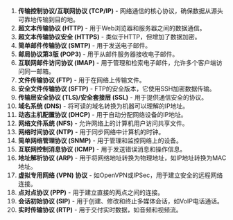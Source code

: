 1. **传输控制协议/互联网协议 (TCP/IP)** - 网络通信的核心协议，确保数据从源头可靠地传输到目的地。
2. **超文本传输协议 (HTTP)** - 用于Web浏览器和服务器之间的数据通信。
3. **超文本传输协议安全 (HTTPS)** - 类似于HTTP，但增加了数据加密。
4. **简单邮件传输协议 (SMTP)** - 用于发送电子邮件。
5. **邮局协议第3版 (POP3)** - 用于从邮件服务器接收电子邮件。
6. **互联网邮件访问协议 (IMAP)** - 用于管理和检索电子邮件，允许多个客户端访问同一邮箱。
7. **文件传输协议 (FTP)** - 用于在网络上传输文件。
8. **安全文件传输协议 (SFTP)** - FTP的安全版本，它使用SSH加密数据传输。
9. **传输层安全协议 (TLS)/安全套接层 (SSL)** - 用于提供通信安全的协议。
10. **域名系统 (DNS)** - 将可读的域名转换为机器可以理解的IP地址。
11. **动态主机配置协议 (DHCP)** - 用于自动分配网络设备的IP地址。
12. **网络文件系统 (NFS)** - 允许网络上的计算机用户访问共享文件。
13. **网络时间协议 (NTP)** - 用于同步网络中计算机的时钟。
14. **简单网络管理协议 (SNMP)** - 用于管理和监控网络上的设备。
15. **互联网控制消息协议 (ICMP)** - 用于发送错误消息和操作信息。
16. **地址解析协议 (ARP)** - 用于将网络地址转换为物理地址，如IP地址转换为MAC地址。
17. **虚拟专用网络 (VPN) 协议** - 如OpenVPN或IPSec，用于建立安全的远程网络连接。
18. **点对点协议 (PPP)** - 用于建立直接的两点之间的连接。
19. **会话初始协议 (SIP)** - 用于创建、修改和终止多媒体会话，如VoIP电话通话。
20. **实时传输协议 (RTP)** - 用于交付实时数据，如音频和视频流。